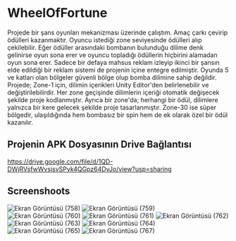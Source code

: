 # WheelOfFortune

Projede bir şans oyunları mekanizması üzerinde çalıştım. Amaç çarkı çevirip ödülleri kazanmaktır. Oyuncu istediği zone seviyesinde ödülleri alıp çekilebilir. Eğer ödüller arasındaki bombanın bulunduğu dilime denk gelinirse oyun sona erer ve oyuncu topladığı ödüllerin hiçbirini alamadan oyun sona erer.
Sadece bir defaya mahsus reklam izleyip ikinci bir şansın elde edildiği bir reklam sistemi de projenin içine entegre edilmiştir. Oyunda 5 ve katları olan bölgeler güvenli bölge olup bomba dilimine sahip değildir.
Projede; Zone-1 için, dilimin içerikleri Unity Editor'den belirlenebilir ve değiştirilebilirdir. Her zone geçişinde dilimlerin içeriği otomatik değişecek şekilde proje kodlanmıştır.
Ayrıca bir zone'da; herhangi bir ödül, dilimlere yalnızca bir kere gelecek şekilde proje tasarlanmıştır. Zone-30 ise süper bölgedir, ulaşıldığında hem bombasız bir spin hem de ek olarak özel bir ödül kazanılır. 

## Projenin APK Dosyasının Drive Bağlantısı

https://drive.google.com/file/d/1QD-DWjRVsfwWvsjsvSPyk4QGpz64DvJo/view?usp=sharing


## Screenshoots


![Ekran Görüntüsü (758)](https://user-images.githubusercontent.com/102216059/187083396-154715bc-57e3-4d55-a569-416ea0892171.png)
![Ekran Görüntüsü (759)](https://user-images.githubusercontent.com/102216059/187083397-67d686ad-c136-4ecd-a446-367d673c891e.png)
![Ekran Görüntüsü (760)](https://user-images.githubusercontent.com/102216059/187083401-69cf2844-f487-4033-9f03-f753c8bc6046.png)
![Ekran Görüntüsü (761)](https://user-images.githubusercontent.com/102216059/187083403-94b51415-7c81-4e50-bad7-6d14b7a8e244.png)
![Ekran Görüntüsü (762)](https://user-images.githubusercontent.com/102216059/187083404-94737382-4f82-4767-906a-5c43c0f92531.png)
![Ekran Görüntüsü (763)](https://user-images.githubusercontent.com/102216059/187083406-46221886-8b36-4cda-a88d-d89ad6780d44.png)
![Ekran Görüntüsü (764)](https://user-images.githubusercontent.com/102216059/187083408-76e03d66-7361-4b4d-b26f-da74842822a6.png)
![Ekran Görüntüsü (765)](https://user-images.githubusercontent.com/102216059/187083410-c0d14ffb-60cf-4f00-bc84-3b1070626cc2.png)
![Ekran Görüntüsü (767)](https://user-images.githubusercontent.com/102216059/187083412-ec5d6a2e-bbd8-4135-b615-67a75e29dae4.png)
